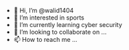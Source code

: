 - 👋 Hi, I’m @walid1404
- 👀 I’m interested in sports
- 🌱 I’m currently learning cyber security
- 💞️ I’m looking to collaborate on ...
- 📫 How to reach me ...

<!---
walid1404/walid1404 is a ✨ special ✨ repository because its `README.md` (this file) appears on your GitHub profile.
You can click the Preview link to take a look at your changes.
--->
